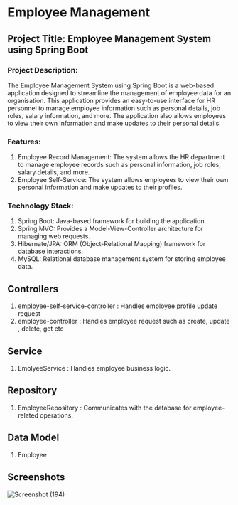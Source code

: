 # Employee Management
## Project Title: Employee Management System using Spring Boot
### Project Description: 
The Employee Management System using Spring Boot is a web-based application designed to streamline the management of employee data for an organisation. This application provides an easy-to-use interface for HR personnel to manage employee information such as personal details, job roles, salary information, and more. The application also allows employees to view their own information and make updates to their personal details.

### Features:
1. Employee Record Management: The system allows the HR department to manage employee records such as personal information, job roles, salary details, and more.
2. Employee Self-Service: The system allows employees to view their own personal information and make updates to their profiles.
   
### Technology Stack:
1. Spring Boot: Java-based framework for building the application.
2. Spring MVC: Provides a Model-View-Controller architecture for managing web requests.
3. Hibernate/JPA: ORM (Object-Relational Mapping) framework for database interactions.
4. MySQL: Relational database management system for storing employee data.

## Controllers
1. employee-self-service-controller : Handles employee profile update request
2. employee-controller : Handles employee request such as create, update , delete, get etc

## Service
1. EmolyeeService : Handles employee business logic.

## Repository
1. EmployeeRepository : Communicates with the database for employee-related operations.

## Data Model
1. Employee

## Screenshots
![Screenshot (194)](https://github.com/iamkaveer/Employee-Management/assets/41718548/34a8799d-1f47-4d21-a1a8-c7565eb69f90)

